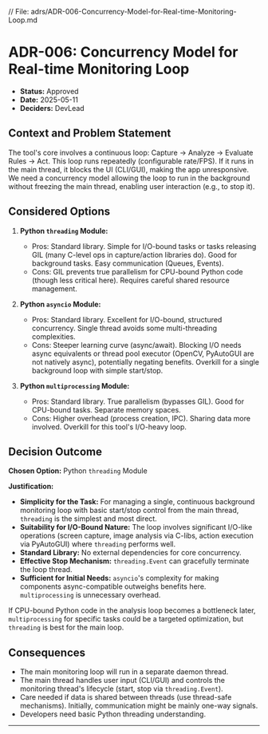 // File: adrs/ADR-006-Concurrency-Model-for-Real-time-Monitoring-Loop.md
# ADR-006: Concurrency Model for Real-time Monitoring Loop

*   **Status:** Approved
*   **Date:** 2025-05-11
*   **Deciders:** DevLead

## Context and Problem Statement

The tool's core involves a continuous loop: Capture -> Analyze -> Evaluate Rules -> Act. This loop runs repeatedly (configurable rate/FPS). If it runs in the main thread, it blocks the UI (CLI/GUI), making the app unresponsive. We need a concurrency model allowing the loop to run in the background without freezing the main thread, enabling user interaction (e.g., to stop it).

## Considered Options

1.  **Python `threading` Module:**
    *   Pros: Standard library. Simple for I/O-bound tasks or tasks releasing GIL (many C-level ops in capture/action libraries do). Good for background tasks. Easy communication (Queues, Events).
    *   Cons: GIL prevents true parallelism for CPU-bound Python code (though less critical here). Requires careful shared resource management.

2.  **Python `asyncio` Module:**
    *   Pros: Standard library. Excellent for I/O-bound, structured concurrency. Single thread avoids some multi-threading complexities.
    *   Cons: Steeper learning curve (async/await). Blocking I/O needs async equivalents or thread pool executor (OpenCV, PyAutoGUI are not natively async), potentially negating benefits. Overkill for a single background loop with simple start/stop.

3.  **Python `multiprocessing` Module:**
    *   Pros: Standard library. True parallelism (bypasses GIL). Good for CPU-bound tasks. Separate memory spaces.
    *   Cons: Higher overhead (process creation, IPC). Sharing data more involved. Overkill for this tool's I/O-heavy loop.

## Decision Outcome

**Chosen Option:** Python `threading` Module

**Justification:**
*   **Simplicity for the Task:** For managing a single, continuous background monitoring loop with basic start/stop control from the main thread, `threading` is the simplest and most direct.
*   **Suitability for I/O-Bound Nature:** The loop involves significant I/O-like operations (screen capture, image analysis via C-libs, action execution via PyAutoGUI) where `threading` performs well.
*   **Standard Library:** No external dependencies for core concurrency.
*   **Effective Stop Mechanism:** `threading.Event` can gracefully terminate the loop thread.
*   **Sufficient for Initial Needs:** `asyncio`'s complexity for making components async-compatible outweighs benefits here. `multiprocessing` is unnecessary overhead.

If CPU-bound Python code in the analysis loop becomes a bottleneck later, `multiprocessing` for specific tasks could be a targeted optimization, but `threading` is best for the main loop.

## Consequences

*   The main monitoring loop will run in a separate daemon thread.
*   The main thread handles user input (CLI/GUI) and controls the monitoring thread's lifecycle (start, stop via `threading.Event`).
*   Care needed if data is shared between threads (use thread-safe mechanisms). Initially, communication might be mainly one-way signals.
*   Developers need basic Python threading understanding.

---